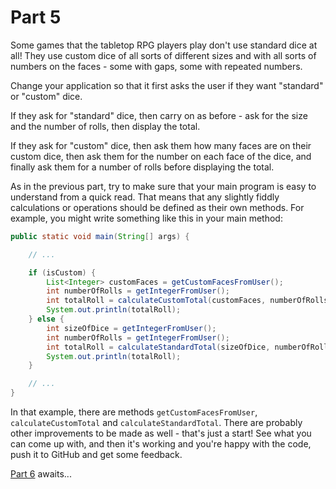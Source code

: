 # Part 5

Some games that the tabletop RPG players play don't use standard dice at all! They use custom dice of all sorts of different sizes and with all sorts of numbers on the faces - some with gaps, some with repeated numbers.

Change your application so that it first asks the user if they want "standard" or "custom" dice. 

If they ask for "standard" dice, then carry on as before - ask for the size and the number of rolls, then display the total.

If they ask for "custom" dice, then ask them how many faces are on their custom dice, then ask them for the number on each face of the dice, and finally ask them for a number of rolls before displaying the total.

As in the previous part, try to make sure that your main program is easy to understand from a quick read. That means that any slightly fiddly calculations or operations should be defined as their own methods. For example, you might write something like this in your main method:

```java
public static void main(String[] args) {

    // ...

    if (isCustom) {
        List<Integer> customFaces = getCustomFacesFromUser();
        int numberOfRolls = getIntegerFromUser();
        int totalRoll = calculateCustomTotal(customFaces, numberOfRolls);
        System.out.println(totalRoll);
    } else {
        int sizeOfDice = getIntegerFromUser();
        int numberOfRolls = getIntegerFromUser();
        int totalRoll = calculateStandardTotal(sizeOfDice, numberOfRolls);
        System.out.println(totalRoll);
    }

    // ...
}
```

In that example, there are methods `getCustomFacesFromUser`, `calculateCustomTotal` and `calculateStandardTotal`. There are probably other improvements to be made as well - that's just a start! See what you can come up with, and then it's working and you're happy with the code, push it to GitHub and get some feedback.

[Part 6](part6.md) awaits...